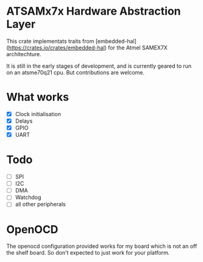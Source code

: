 # ATSAMx7x Hardware Abstraction Layer

This crate implementats traits from [embedded-hal] (https://crates.io/crates/embedded-hal) for the Atmel SAMEX7X architechture.

It is still in the early stages of development, and is currently geared to run on an atsme70q21 cpu. But contributions are welcome.

# What works
- [x] Clock initialisation
- [x] Delays
- [x] GPIO 
- [x] UART

# Todo
- [ ] SPI
- [ ] I2C
- [ ] DMA
- [ ] Watchdog
- [ ] all other peripherals

# OpenOCD

The openocd configuration provided works for my board which is not an off the shelf board. So don't expected to just work for your platform.

